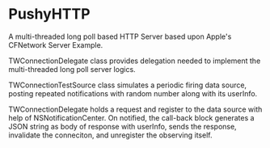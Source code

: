 PushyHTTP
=========

A multi-threaded long poll based HTTP Server based upon Apple's CFNetwork Server Example.

TWConnectionDelegate class provides delegation needed to implement the multi-threaded long poll server logics.

TWConnectionTestSource class simulates a periodic firing data source, posting repeated notifications with random number along with its userInfo.

TWConnectionDelegate holds a request and register to the data source with help of NSNotificationCenter. On notified, the call-back block generates a JSON string as body of response with userInfo, sends the response, invalidate the conneciton, and unregister the observing itself.
